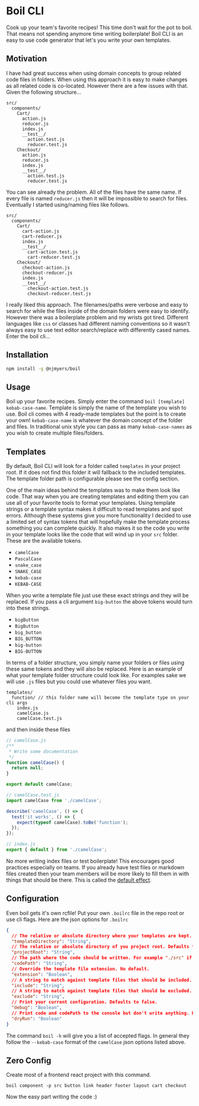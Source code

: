 # Boil CLI

Cook up your team's favorite recipes! This time don't wait for the pot to boil. That means not spending anymore time writing boilerplate! Boil CLI is an easy to use code generator that let's you write your own templates.

## Motivation

I have had great success when using domain concepts to group related code files in folders. When using this approach it is easy to make changes as all related code is co-located. However there are a few issues with that. Given the following structure...

```
src/
  components/
    Cart/
      action.js
      reducer.js
      index.js
      __test__/
        action.test.js
        reducer.test.js
    Checkout/
      action.js
      reducer.js
      index.js
      __test__/
        action.test.js
        reducer.test.js
```

You can see already the problem. All of the files have the same name. If every file is named `reducer.js` then it will be impossible to search for files. Eventually I started using/naming files like follows.

```
src/
  components/
    Cart/
      cart-action.js
      cart-reducer.js
      index.js
      __test__/
        cart-action.test.js
        cart-reducer.test.js
    Checkout/
      checkout-action.js
      checkout-reducer.js
      index.js
      __test__/
        checkout-action.test.js
        checkout-reducer.test.js
```

I really liked this approach. The filenames/paths were verbose and easy to search for while the files inside of the domain folders were easy to identify. However there was a boilerplate problem and my wrists got tired. Different languages like `css` or classes had different naming conventions so it wasn't always easy to use text editor search/replace with differently cased names. Enter the boil cli...

## Installation

```bash
npm install -g @njmyers/boil
```

## Usage

Boil up your favorite recipes. Simply enter the command `boil [template] kebab-case-name`. Template is simply the name of the template you wish to use. Boil cli comes with 4 ready-made templates but the point is to create your own! `kebab-case-name` is whatever the domain concept of the folder and files. In traditional unix style you can pass as many `kebab-case-names` as you wish to create multiple files/folders.

## Templates

By default, Boil CLI will look for a folder called `templates` in your project root. If it does not find this folder it will fallback to the included templates. The template folder path is configurable please see the config section.

One of the main ideas behind the templates was to make them look like code. That way when you are creating templates and editing them you can use all of your favorite tools to format your templates. Using template strings or a template syntax makes it difficult to read templates and spot errors. Although these systems give you more functionality I decided to use a limited set of syntax tokens that will hopefully make the template process something you can complete quickly. It also makes it so the code you write in your template looks like the code that will wind up in your `src` folder. These are the available tokens.

- `camelCase`
- `PascalCase`
- `snake_case`
- `SNAKE_CASE`
- `kebab-case`
- `KEBAB-CASE`

When you write a template file just use these exact strings and they will be replaced. If you pass a cli argument `big-button` the above tokens would turn into these strings.

- `bigButton`
- `BigButton`
- `big_button`
- `BIG_BUTTON`
- `big-button`
- `BIG-BUTTON`

In terms of a folder structure, you simply name your folders or files using these same tokens and they will also be replaced. Here is an example of what your template folder structure could look like. For examples sake we will use `.js` files but you could use whatever files you want.

```
templates/
  function/ // this folder name will become the template type on your cli args
    index.js
    camelCase.js
    camelCase.test.js
```

and then inside these files

```js
// camelCase.js
/**
 * Write some documentation
 */
function camelCase() {
  return null;
}

export default camelCase;

// camelCase.test.js
import camelCase from './camelCase';

describe('camelCase', () => {
  test('it works', () => {
    expect(typeof camelCase).toBe('function');
  });
});

// index.js
export { default } from './camelCase';
```

No more writing index files or test boilerplate! This encourages good practices especially on teams. If you already have test files or markdown files created then your team members will be more likely to fill them in with things that should be there. This is called the [default effect](https://en.wikipedia.org/wiki/Default_effect).

## Configuration

Even boil gets it's own rcfile! Put your own `.boilrc` file in the repo root or use cli flags. Here are the json options for `.boilrc`

```json
{
  // The relative or absolute directory where your templates are kept. Defaults to "./templates"
  "templateDirectory": "String",
  // The relative or absolute directory of you project root. Defaults to the nearest package.json.
  "projectRoot": "String",
  // The path where the code should be written. For example "./src" if you use the cli from project root. Defaults to cwd.
  "codePath": "String",
  // Override the template file extension. No default.
  "extension": "Boolean",
  // A string to match against template files that should be included. No default.
  "include": "String",
  // A string to match against template files that should be excluded. No default.
  "exclude": "String",
  // Print your current configuration. Defaults to false.
  "debug": "Boolean",
  // Print code and codePath to the console but don't write anything. Defaults to false.
  "dryRun": "Boolean"
}
```

The command `boil -h` will give you a list of accepted flags. In general they follow the `--kebab-case` format of the `camelCase` json options listed above.

## Zero Config

Create most of a frontend react project with this command.

`boil component -p src button link header footer layout cart checkout`

Now the easy part writing the code :)
